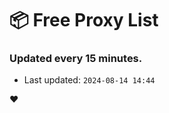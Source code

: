 # :package: Free Proxy List
### Updated every 15 minutes.

- Last updated: `2024-08-14 14:44`

:heart:
